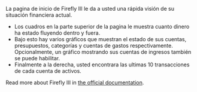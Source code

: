 La pagina de inicio de Firefly III le da a usted una rápida visión de su situación financiera actual.

* Los cuadros en la parte superior de la pagina le muestra cuanto dinero ha estado fluyendo dentro y fuera.
* Bajo esto hay varios gráficos que muestran el estado de sus cuentas, presupuestos, categorías y cuentas de gastos respectivamente. Opcionalmente, un gráfico mostrando sus cuentas de ingresos también se puede habilitar.
* Finalmente a la derecha, usted encontrara las ultimas 10 transacciones de cada cuenta de activos.

Read more about Firefly III in [the official documentation](https://docs.firefly-iii.org/).
